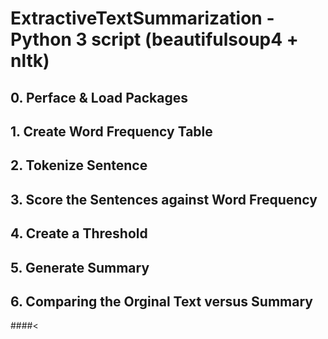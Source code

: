 # ExtractiveTextSummarization - Python 3 script (beautifulsoup4 + nltk)

## 0. Perface & Load Packages
## 1. Create Word Frequency Table
## 2. Tokenize Sentence
## 3. Score the Sentences against Word Frequency
## 4. Create a Threshold
## 5. Generate Summary
## 6. Comparing the Orginal Text versus Summary

####<<Title>>
Transgender student shares distressing experience of MOE allegedly blocking her HRT treatment - The Online Citizen Asia

####<<Original text>>
Using a throwaway account on reddit/r/SGExams, one transgender student recalled her difficult experience in school, specifically with the Ministry of Education (MOE) allegedly interfering her hormone replacement therapy (HRT) treatment that was prescribed by her doctor after she was diagnosed with gender dysphoria.
The student recalled her experience in an all-boys-primary school, describing it as “the worse period of my life”.
She wrote, “I couldn’t fit in and constantly got bullied because I was ‘too soft’ and ‘needed to man up to the bullies’.
Things started looking up when she started attending a co-ed secondary school where she made more friends and started better understand her identity.
It was then that she was taken to the gender clinic at the Institute of Mental Health (IMH). There, she was diagnosed with gender dysphoria.
When she informed the MOE of her diagnosis via her junior college (JC), the MOE replied was: “This is a new issue and we would like to work with you to learn more about it”, as she quoted in the post.
However, after several months when she was due to begin hormone therapy, there was a snag as the MOE intervened.
She wrote, “Then, as I was about to undergo hormone therapy (a treatment explicitly stated in the ICD-10, again, and recommended by the multiple doctors attending to trans patients in Singapore) the request was suddenly blocked as the MOE had intervened, apparently for the reason ‘students in MOE schools are under our control, and we have every right and say over their treatment’.”
As such, she said her doctor “had to call off the referral” and causing her further mental trauma as it affected her ability to present and pass as a female.
On top of that, she was also instructed to cut off her hair to fit into the approved boys’ hairstyle in the school’s handbook. She had to wear a uniform designed for male students.
If she proceeded with hormone therapy and is unable to fit into the male uniform, she was threatened with expulsion, instead of the school allowing her to wear the female uniform.
“The principal’s explanation for this was that ‘due to your presentation, you would be disruptive to the school environment as a student with severe autism’,” she recalled.
About the issues with the school dress code, she said: “That could probably have slipped under the radar but it seems unlikely as all these troubles started in the same month.”
She ended her post by asking, “What right does the MOE have over the MOH? Why is the MOE interfering with my medical care, and the irony of MOE advocating for mental health issues. I cannot speak for others, but in my experience, these are outright lies and just a farce to gain support from the younger generations of students.”
In a comment replying to another Redditor on the thread who suggested that the MOE would not intervene with her treatment without parental consent,  she said that she was informed that the doctor has a meeting with higher-ups in the MOE.
She wrote, “I understand that MOE essentially reprimanded my doctor and told him not to write letter to schools or referrals for hormone therapy/treatment.”

Another person alleged that it was definitely the MOE’s fault, citing a similar case where both parents consented to their child undergoing HRT but the school did not allow it.

Worryingly, several replies to the thread shared similar incidents of LGBT students facing discrimination in schools.
Another transgender student said another transgender girl in her JC wasn’t allowed to start HRT because she did not “pass” enough—meaning she did not ‘pass’ as a girl—and the school would expel her for ruining its reputation and image if she started transitioning.

One Redditor who identified themselves as “one of the people running TransgenderSG” said that there have been much worse cases of schools and the MOE allegedly preventing students from transitioning and prohibiting doctors from giving them HRT which resulted in suicide.

Stories from other Redditors are just as harrowing.
From a girl’s exam results being withheld over allegations that she is a lesbian to a “gay witch-hunt” of LGBT students in a school and even “surprise conversion therapy”.



Together with Sayoni, TransgenderSG has collaborated with the Asia Pacific Transgender Networl (APTN) on a joint stakeholder report to the United Nations, in preparation for Singapore’s third Universal Periodic Review (UPR) this year.
The report, which was released in October 2020, references data from the first nationwide survey of the country’s transgender community.
One of the six areas of concern highlighted in the report includes the discrimination, abuse and restrictions faced by transgender students.
Specifically, 77.6 per cent of transgender students surveyed by TransgenderSG reported negative experiences in school ranging from bullying to sexual abuse. Less than 30 per cent agreed or strongly agreed that they felt safe in school and only 24 per cent said they had a staff member they could reach out to for support.
In a statement on the report, TransgenderSG said, “School administrators have implemented unreasonable demands that pressure even high-performing transgender students to drop out of school, or sought to prevent them from transitioning or pursuing HRT, sometimes by contacting their healthcare providers without the student’s or their parents’ knowledge or consent.”
“This joint report on transgender rights is the most important document ever produced to understand the impact of violence and discrimination against transgender persons in Singapore,” said Jean Chong of Sayoni.
She said that while “state and non-state actors have sometimes paid lip service to the inclusion of trans persons, it is nonetheless difficult to square this with the systemic failure in their policies which leads to the lack of protection for transgender persons”.
Citing Article 1 of the Universal Declaration of Human Rights, which states that “All human beings are born free and equal in dignity and rights”, Ms Chong said: “Trans rights are human rights. Nothing more and nothing less.”
A spokesperson for Transgender SG said: “For a long time, the challenges and struggles facing the transgender community in Singapore have long gone unheard.”
“With this report, we want to shed some light on these issues and how even small policy actions can go a long way in enabling trans people here to live safe, fulfilling lives that will benefit not just them but the rest of Singapore,” the spokesperson stressed.
 © 2006 - 2021 The Online Citizen
© 2006 - 2021 The Online Citizen


####<<Summary>>
 The student recalled her experience in an all-boys-primary school, describing it as “the worse period of my life”. There, she was diagnosed with gender dysphoria. Worryingly, several replies to the thread shared similar incidents of LGBT students facing discrimination in schools. Specifically, 77.6 per cent of transgender students surveyed by TransgenderSG reported negative experiences in school ranging from bullying to sexual abuse.

####<<Title>>
S'porean youth detained under ISA over alleged plans to attack Muslims at two mosques; netizens call for rehabilitation instead of retributive punishment - The Online Citizen Asia

####<<Original text>>
A 16-year-old Singaporean was detained in December last year under the Internal Security Act (ISA) for allegedly drawing up “detailed plans and preparations” to attack Muslims at two mosques in Singapore using a machete, said the Internal Security Department (ISD) on Wednesday (27 January).
According to the ISD in a statement today, the youth, who is a Protestant Christian of Indian ethnicity, “is the first detainee to be inspired by far-right extremist ideology” and the youngest individual so far to be detained under the ISA for terrorism-related activities.
Brenton Tarrant, the Australian gunman singlehandedly responsible for the Christchurch mosque massacre that took 51 lives in March 2019, had purportedly influenced the youth’s views.
The ISD said that the youth had watched the live-stream of the attack and read Tarrant’s manifesto.
“He had also watched Islamic State in Iraq and Syria (ISIS) propaganda videos, and came to the erroneous conclusion that ISIS represented Islam, and that Islam called on its followers to kill non-believers,” the ISD explaiined, in highlighting the youth’s “strong antipathy towards Islam”.
The youth, said ISD, had planned to carry out his attacks on 15 March this year, on the anniversary of the Christchurch attacks.
“He chose Assyafaah Mosque and Yusof Ishak Mosque as his targets, because they were near his home. He conducted online reconnaissance and research on both mosques to prepare for the attack,” the ISD added.
The youth had also allegedly planned to drive between the two attack sites and created a plan to obtain a vehicle for that purpose.
He had also reportedly “bought a tactical vest from an online platform, and intended to adorn the vest with right-wing extremist symbols, and modify it so that he could strap on his mobile device to livestream the attack”, in a bid to replicate Tarrant’s Christchurch attack, said the ISD.
Prior to settling on the machete, the youth had considered using a rifle similar to that used by Tarrant, the ISD noted.
“He managed to find a prospective seller via a private chat platform, but did not follow through with the purchase when he suspected it was a scam.
“He nevertheless persisted to search for firearms online, and only gave up the idea when he realised that it would be difficult to get his hands on one, given Singapore’s strict gun-control laws,” said the ISD.
The youth had also experimented with making a Triacetone Triperoxide (TATP) bomb and “mimicking Tarrant’s plan of setting fire to the mosques with gasoline”.
“He eventually dropped both ideas due to logistical and personal safety concerns,” according to the ISD.
In the process of preparing himself for the machete attacks he was planning to carry out, the youth had apparently watched YouTube videos on how to do so, said the ISD.
The ISD said that the youth “was confident that he would be able to hit the arteries of his targets by randomly slashing at the neck and chest areas”.
“At the point of his arrest by ISD, the youth had found his choice machete on Carousell but had not purchased it yet,” the ISD added.
Further following the footsteps of Tarrant, said the ISD, the youth had prepared two documents which he intended to disseminate before carrying out his planned attacks.
The first was a message to the people of France — drafted after the attack against Christians in a church in the city of Nice on 29 October last year.
“In the message, he called on the French people to “stand up for what is right”, claiming that “we cannot let them [i.e. Muslims] lurk in our bushes and wait for them to attack”.
“He referred to his intended attacks as a “massacre”, an “act of vengeance” and a “call for war” against Islam. He also referred to readers as a “great audience”, in reference to his intention to livestream his attacks,” according to the ISD.
The second document, yet to be completed at the time of the youth’s arrest, was “a manifesto detailing his hatred for Islam and his belief that “violence should never be solved with peace”, because peace, while “moral”, is “nowhere near effective” as violence”, said the ISD.
The ISD added: “He also expressed hope that “my act of extremism or some would call ‘a justifiable act of violence.’ … would cause a change in those who believe that Islamic extremism is right”. The draft borrowed heavily from Tarrant’s manifesto and referred to Tarrant as a “saint” and the Christchurch attacks as a “justifiable killing of Muslims”.
According to the ISD, the youth had allegedly confessed during investigations that he was only able to see two outcomes to his plan: either risking an arrest prior to even carrying out the attacks, or being “killed by the Police” when he carries out his plan.
Highlighting the isolated nature of the youth’s actions, the ISD said that its investigation did not reveal any attempt at influencing others with his extreme outlook or to involve others in his attack plans.
“His immediate family and others in his social circles were not aware of his attack plans and the depth of his hatred for Islam,” said the ISD.
The youth’s case, said the ISD, “demonstrates yet again that extreme ideas can find resonance among and radicalise Singaporeans, regardless of race or religion”.
ISD urged the public to stay alert to suspicious items and individuals and to inform the authorities by calling 999, sending an SMS to 71999 or using the “Report” function in the SGSecure application. 
Members of the public are also encouraged to familiarise themselves with SGSecure advisories such as “Run, Hide, Tell” and “Press, Tie, Tell”. These advisories provide important information on what to do in the event of a terror attack, and how to render first aid to others in their immediate surroundings.
Commenting on The Straits Times’ Facebook post on the issue, one Muslim netizen hopes that the authorities would still take into account the youth’s age in dealing with him.
“Im muslim and i don’t wanna see he (sic) get punishment he should be educated,” they said.

A couple of other commenters held the same view, preferring rehabilitation over retribution against the youth.

One commenter, however, praised the ISD for “preventing such a vile act from happening”, adding that it is due to state surveillance that the authorities are “able to prevent” such acts from recurring.

One commenter urged the authorities to investigate which church the youth attends to see if it is imparting “extreme views” or “have influenced him”.

A couple of commenters called for greater security measures to be implemented in places of worship, including prohibiting big bags and enforcing mandatory deployment of armed security forces in such places.


 © 2006 - 2021 The Online Citizen
© 2006 - 2021 The Online Citizen


####<<Summary>>
 He conducted online reconnaissance and research on both mosques to prepare for the attack,” the ISD added. “He eventually dropped both ideas due to logistical and personal safety concerns,” according to the ISD.

####<<Title>>
Netizens suggest students should be afforded choice to opt out from high-element activities in school camps - The Online Citizen Asia

####<<Original text>>
Source: TODAY
All schools have suspended outdoor activities involving heights such as rock climbing and rope obstacles with immediate effect, following the death of a student who fell during a high-element activity at Safra Yishun last week, The Straits Times reported.
The boy, aged 15 from Anglo-Chinese School (Independent) was taken to Khoo Teck Puat Hospital (KTPH) after the incident at about 2 pm on 3 February and was pronounced dead the next morning.
The police said in a statement on 4 Feb that the victim had “allegedly lost his footing while participating in a high-element course, but was suspended by the safety harness and subsequently lost consciousness when he was lowered to the ground”.
Camp programmes were first offered by the Ministry of Education (MOE) in April 2016 as part of Singapore’s National Outdoor Adventure Education Masterplan, including a new five-day multi-school Secondary 3 cohort camp.
Students participate in about two or three school cohort camps at upper primary and secondary levels, which provide them with the authentic outdoor environments — including high-element activities involving students clearing an obstacle course at a height — to apply their learning.
These experiences obtained during these camps are believed able to instil resilience, ruggedness, tenacity and ability to work well in teams in students so that they will be confident to seize future opportunities and tackle challenges together to build a better nation.
Following this incident, netizens on Facebook opined that high-element activities should not be made compulsory for students to join, especially those with “phobias”, as these activities can be “a mental torture” and pose pressure to them to do well among peers.
Several others also suggested many other options should be made available for students to participate in order to build their characters, saying that forcing them to join high-element activities could be “traumatising” for the students.

Meanwhile, many others said that these activities are necessary, provided that safety procedures are enhanced, as accidents can happen at all times.
Safety protocols should be “reviewed and reassessed” to avoid accidents from repeating in the future, they said, with one netizen stressing that people should “be prepared, not scared”.
Many users also suggested that these activities should be continued.
One commenter said that students do not deserve to get the learning benefits gained from these camps to be stripped away from them.
      
 © 2006 - 2021 The Online Citizen
© 2006 - 2021 The Online Citizen


####<<Summary>>
 Students participate in about two or three school cohort camps at upper primary and secondary levels, which provide them with the authentic outdoor environments — including high-element activities involving students clearing an obstacle course at a height — to apply their learning. Several others also suggested many other options should be made available for students to participate in order to build their characters, saying that forcing them to join high-element activities could be “traumatising” for the students. Meanwhile, many others said that these activities are necessary, provided that safety procedures are enhanced, as accidents can happen at all times. Many users also suggested that these activities should be continued.


